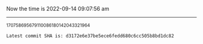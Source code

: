 Now the time is 2022-09-14 09:07:56 am

---

<small>170758695679110086180142043321964</small>

```txt
Latest commit SHA is: d3172e6e37be5ece6fedd680c6cc505b8bd1dc82
```

